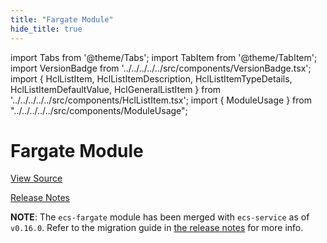 ```yaml
---
title: "Fargate Module"
hide_title: true
---
```


import Tabs from '@theme/Tabs';
import TabItem from '@theme/TabItem';
import VersionBadge from '../../../../../src/components/VersionBadge.tsx';
import { HclListItem, HclListItemDescription, HclListItemTypeDetails, HclListItemDefaultValue, HclGeneralListItem } from '../../../../../src/components/HclListItem.tsx';
import { ModuleUsage } from "../../../../../src/components/ModuleUsage";

<VersionBadge repoTitle="Amazon ECS" version="0.35.0" />

# Fargate Module

<a href="https://github.com/gruntwork-io/terraform-aws-ecs/tree/main/modules/ecs-fargate" className="link-button" title="View the source code for this module in GitHub.">View Source</a>

<a href="https://github.com/gruntwork-io/terraform-aws-ecs/releases?q=" className="link-button" title="Release notes for only the service catalog versions which impacted this service.">Release Notes</a>

**NOTE**: The `ecs-fargate` module has been merged with `ecs-service` as of `v0.16.0`. Refer to the migration
guide in [the release notes](https://github.com/gruntwork-io/terraform-aws-ecs/releases/tag/v0.16.0) for more info.


<!-- ##DOCS-SOURCER-START
{
  "originalSources": [
    "https://github.com/gruntwork-io/terraform-aws-ecs/tree/main/modules/ecs-fargate/readme.md",
    "https://github.com/gruntwork-io/terraform-aws-ecs/tree/main/modules/ecs-fargate/variables.tf",
    "https://github.com/gruntwork-io/terraform-aws-ecs/tree/main/modules/ecs-fargate/outputs.tf"
  ],
  "sourcePlugin": "module-catalog-api",
  "hash": "cc06224d1420a984681ea0ee34eb45bd"
}
##DOCS-SOURCER-END -->
